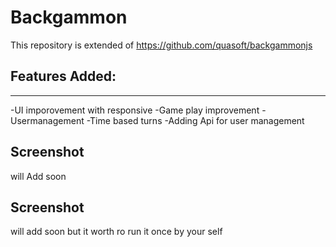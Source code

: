 # Backgammon
This repository is extended of https://github.com/quasoft/backgammonjs
## Features Added:
---------------------------
-UI imporovement with responsive 
-Game play improvement
-Usermanagement
-Time based turns
-Adding Api for user management

## Screenshot
will Add soon 

## Screenshot
will add soon but it worth ro run it once by your self
